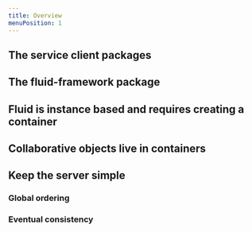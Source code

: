 ```yaml
---
title: Overview
menuPosition: 1
---
```


## The service client packages

## The fluid-framework package

## Fluid is instance based and requires creating a container

## Collaborative objects live in containers

## Keep the server simple

### Global ordering

### Eventual consistency

